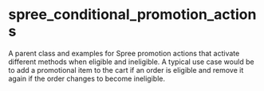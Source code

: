 spree_conditional_promotion_actions
===================================

A parent class and examples for Spree promotion actions that activate different methods when eligible and ineligible. A typical use case would be to add a promotional item to the cart if an order is eligible and remove it again if the order changes to become ineligible.
